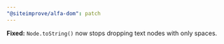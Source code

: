```yaml
---
"@siteimprove/alfa-dom": patch
---
```


**Fixed:** `Node.toString()` now stops dropping text nodes with only spaces.
